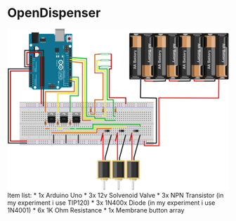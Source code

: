 # OpenDispenser
<img src="./OpenDispenserScheme_bb.svg">
Item list:
* 1x Arduino Uno
* 3x 12v Solvenoid Valve
* 3x NPN Transistor (in my experiment i use TIP120)
* 3x 1N400x Diode (in my experiment i use 1N4001)
* 6x 1K Ohm Resistance
* 1x Membrane button array

